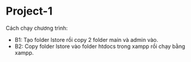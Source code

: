 # Project-1
Cách chạy chương trình:
 - B1: Tạo folder lstore rồi copy 2 folder main và admin vào.
 - B2: Copy folder lstore vào folder htdocs trong xampp rồi chạy bằng xampp.
